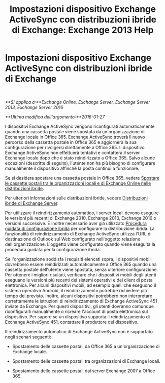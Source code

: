 ﻿---
title: 'Impostazioni dispositivo Exchange ActiveSync con distribuzioni ibride di Exchange: Exchange 2013 Help'
TOCTitle: Impostazioni dispositivo Exchange ActiveSync con distribuzioni ibride di Exchange
ms:assetid: 77f7cd72-2a8a-467e-9ffd-b93f5eeb2f69
ms:mtpsurl: https://technet.microsoft.com/it-it/library/Dn931281(v=EXCHG.150)
ms:contentKeyID: 64361797
ms.date: 01/10/2018
mtps_version: v=EXCHG.150
ms.translationtype: HT
---

# Impostazioni dispositivo Exchange ActiveSync con distribuzioni ibride di Exchange

 

_**Si applica a:**Exchange Online, Exchange Server, Exchange Server 2013, Exchange Server 2016_

_**Ultima modifica dell'argomento:**2016-01-27_

I dispositivi Exchange ActiveSync vengono riconfigurati automaticamente quando una cassetta postale viene spostata da un'organizzazione di Exchange locale in Office 365. Exchange ActiveSync troverà il nuovo percorso della cassetta postale in Office 365 e aggiornerà la sua configurazione per rivolgersi direttamente a Office 365. Il dispositivo Exchange ActiveSync non effettuerà tentativi e contatterà il server Exchange locale dopo che è stato reindirizzato a Office 365. Salvo alcune eccezioni (descritte di seguito), l'utente non ha più bisogno di configurare manualmente il dispositivo affinché la posta continui a funzionare.

Se si desidera spostare una cassetta postale in Office 365, vedere [Spostare le cassette postali tra le organizzazioni locali e di Exchange Online nelle distribuzioni ibride](move-mailboxes-between-on-premises-and-exchange-online-organizations-in-hybrid-deployments-exchange-2013-help.md).

Per ulteriori informazioni sulle distribuzioni ibride, vedere [Distribuzioni ibride di Exchange Server](exchange-server-hybrid-deployments-exchange-2013-help.md).

Per utilizzare il reindirizzamento automatico, i server locali devono eseguire le versioni più recenti di Exchange 2010, Exchange 2013, Exchange 2016 o versioni successive. È inoltre necessario aver già utilizzato [Procedura guidata di configurazione ibrida](hybrid-configuration-wizard-exchange-2013-help.md) per configurare la distribuzione ibrida. La funzionalità di reindirizzamento di Exchange ActiveSync utilizza l'URL di destinazione di Outlook sul Web configurato nell'oggetto relazione dell'organizzazione. L'oggetto viene configurato quando viene eseguita la procedura guidata per la configurazione ibrida.

Se l'organizzazione soddisfa i requisiti elencati sopra, i dispositivi mobili dovrebbero essere reindirizzati automaticamente a Office 365 quando una cassetta postale dell'utente viene spostata, senza ulteriore configurazione. Per ottenere i migliori risultati, verificare che i dispositivi mobili degli utenti eseguano le versioni più recenti dei sistemi operativi e dei client di posta elettronica. Per alcuni dispositivi mobili, ad esempio quelli che eseguono il sistema operativo Android, il reindirizzamento potrebbe richiedere più tempo del previsto. Inoltre, alcuni dispositivi potrebbero non interpretare correttamente le istruzioni di reindirizzamento di Exchange ActiveSync 451 inviate da Exchange. Per questi dispositivi, gli utenti dovranno comunque riconfigurarli manualmente o ricreare l'account di posta elettronica sul dispositivo. Per sapere se un dispositivo supporta il reindirizzamento di Exchange ActiveSync 451, contattare il produttore del dispositivo.

Il reindirizzamento automatico di Exchange ActiveSync non è supportato negli scenari seguenti:

  - Spostamento delle cassette postali da Office 365 a un'organizzazione di Exchange locale.

  - Spostamento delle cassette postali tra organizzazioni di Exchange locali.

  - Spostamento delle cassette postali dai server Exchange 2007 a Office 365.

